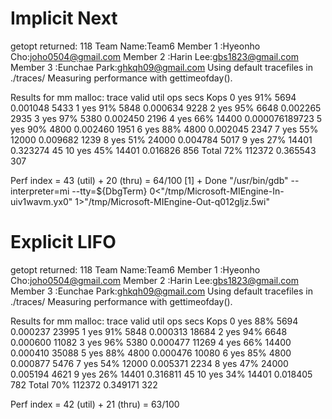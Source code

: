 # Implicit Next
getopt returned: 118
Team Name:Team6
Member 1 :Hyeonho Cho:joho0504@gmail.com
Member 2 :Harin Lee:gbs1823@gmail.com
Member 3 :Eunchae Park:ghkqh09@gmail.com
Using default tracefiles in ./traces/
Measuring performance with gettimeofday().

Results for mm malloc:
trace  valid  util     ops      secs  Kops
 0       yes   91%    5694  0.001048  5433
 1       yes   91%    5848  0.000634  9228
 2       yes   95%    6648  0.002265  2935
 3       yes   97%    5380  0.002450  2196
 4       yes   66%   14400  0.000076189723
 5       yes   90%    4800  0.002460  1951
 6       yes   88%    4800  0.002045  2347
 7       yes   55%   12000  0.009682  1239
 8       yes   51%   24000  0.004784  5017
 9       yes   27%   14401  0.323274    45
10       yes   45%   14401  0.016826   856
Total          72%  112372  0.365543   307

Perf index = 43 (util) + 20 (thru) = 64/100
[1] + Done                       "/usr/bin/gdb" --interpreter=mi --tty=${DbgTerm} 0<"/tmp/Microsoft-MIEngine-In-uiv1wavm.yx0" 1>"/tmp/Microsoft-MIEngine-Out-q012gljz.5wi"

# Explicit LIFO

getopt returned: 118
Team Name:Team6
Member 1 :Hyeonho Cho:joho0504@gmail.com
Member 2 :Harin Lee:gbs1823@gmail.com
Member 3 :Eunchae Park:ghkqh09@gmail.com
Using default tracefiles in ./traces/
Measuring performance with gettimeofday().

Results for mm malloc:
trace  valid  util     ops      secs  Kops
 0       yes   88%    5694  0.000237 23995
 1       yes   91%    5848  0.000313 18684
 2       yes   94%    6648  0.000600 11082
 3       yes   96%    5380  0.000477 11269
 4       yes   66%   14400  0.000410 35088
 5       yes   88%    4800  0.000476 10080
 6       yes   85%    4800  0.000877  5476
 7       yes   54%   12000  0.005371  2234
 8       yes   47%   24000  0.005194  4621
 9       yes   26%   14401  0.316811    45
10       yes   34%   14401  0.018405   782
Total          70%  112372  0.349171   322

Perf index = 42 (util) + 21 (thru) = 63/100